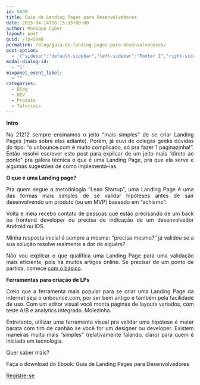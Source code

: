 ```yaml
---
id: 5840
title: Guia de Landing Pages para Desenvolvedores
date: 2015-04-14T16:15:33+00:00
author: Monique Cyber
layout: post
guid: /?p=5840
permalink: /blog/guia-de-landing-pages-para-desenvolvedores/
post-option:
  - '{"sidebar":"default-sidebar","left-sidebar":"Footer 1","right-sidebar":"Footer 1","page-title":"","page-caption":""}'
modal-dialog-id:
  - "1"
mixpanel_event_label:
  - ""
categories:
  - Blog
  - DEV
  - Produto
  - Tutoriais
---
```

<p style="text-align: justify;">
  <strong>Intro</strong>
</p>

<p style="text-align: justify;">
  Na 21212 sempre ensinamos o jeito “mais simples” de se criar Landing Pages (mais sobre elas adiante). Porém, já ouvi de colegas geeks dúvidas do tipo: “o unbounce.com é muito complicado, só pra fazer 1 paginazinha!”. Então resolvi escrever este post para explicar de um jeito mais “direto ao ponto” pra galera técnica o que é uma Landing Page, pra que ela serve e algumas sugestões de como implementá-las.
</p>

<p style="text-align: justify;">
  <strong>O que é uma Landing page?</strong>
</p>

<p style="text-align: justify;">
  Pra quem segue a metodologia “Lean Startup”, uma Landing Page é uma das formas mais simples de se validar hipóteses antes de sair desenvolvendo um produto (ou um MVP) baseado em “achismo”.
</p>

<p style="text-align: justify;">
  Volta e meia recebo contato de pessoas que estão precisando de um back ou frontend developer ou precisa de indicação de um desenvolvedor Android ou iOS.
</p>

<p style="text-align: justify;">
  Minha resposta inicial é sempre a mesma: “precisa mesmo?” já validou se a sua solução resolve realmente a dor de alguém?
</p>

<p style="text-align: justify;">
  Não vou explicar o que qualifica uma Landing Page para uma validação mais eficiente, pois há muitos artigos online. Se precisar de um ponto de partida, comece <a href="http://theleanstartup.com/principles">com o básico</a>.
</p>

<p style="text-align: justify;">
  <strong>Ferramentas para criação de LPs</strong>
</p>

<p style="text-align: justify;">
  Creio que a ferramenta mais popular para se criar uma Landing Page da internet seja o unbounce.com, por ser bem antigo e também pela facilidade de uso. Com um editor visual você monta páginas de layouts variados, com teste A/B e analytics integrado. Molezinha.
</p>

<p style="text-align: justify;">
  Entretanto, utilizar uma ferramenta visual pra validar uma hipótese é matar barata com tiro de canhão se você for um designer ou developer. Existem maneiras muito mais “simples” (relativamente falando, claro) para quem é iniciado em tecnologia.
</p>

<p style="text-align: justify;">
  Quer saber mais?
</p>

Faça o download do Ebook: Guia de Landing Pages para Desenvolvedores 

<div class="gdlr-course-button" >
  <a  href='http://bit.ly/GuiaLPDev'>Registre-se</a>
</div>

&nbsp;